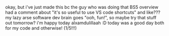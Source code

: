 okay, but i've just made this bc the guy who was doing that BS5 overview had a comment about "it's so useful to use VS code shortcuts" and like???
my lazy arse software dev brain goes "ooh, fun!", so maybe try that stuff out tomorrow?
i'm happy today alxamdulillaah :D today was a good day both for my code and otherwise! (1/5!!!)
